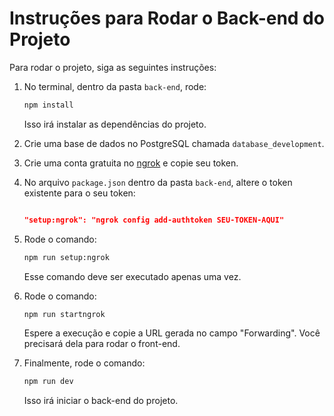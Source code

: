 
# Instruções para Rodar o Back-end do Projeto

Para rodar o projeto, siga as seguintes instruções:

1. No terminal, dentro da pasta `back-end`, rode:

    ```sh
    npm install
    ```

    Isso irá instalar as dependências do projeto.

2. Crie uma base de dados no PostgreSQL chamada `database_development`.

3. Crie uma conta gratuita no [ngrok](https://ngrok.com/) e copie seu token.

4. No arquivo `package.json` dentro da pasta `back-end`, altere o token existente para o seu token:

    ```json
    
    "setup:ngrok": "ngrok config add-authtoken SEU-TOKEN-AQUI"
    ```

5. Rode o comando:

    ```sh
    npm run setup:ngrok
    ```

    Esse comando deve ser executado apenas uma vez.

6. Rode o comando:

    ```sh
    npm run startngrok
    ```

    Espere a execução e copie a URL gerada no campo "Forwarding". Você precisará dela para rodar o front-end.

7. Finalmente, rode o comando:

    ```sh
    npm run dev
    ```

    Isso irá iniciar o back-end do projeto.
